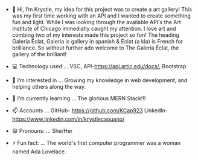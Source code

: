 - 👋 Hi, I’m Krystle, my idea for this project was to create a art gallery! This was my first time working with an API and I wanted to create something fun and light. While I was looking through the available API's the Art Institute of Chicago immediatly caught my attention.
I love art and combing two of my interests made this project so fun! The heading Galería Éclat, Galeria is gallery in spanish & Éclat (a kla) is French for brilliance. So without further ado welcome to The Galería Éclat, the gallery of the brilliant!

- 💻 Technology used ... VSC, API-https://api.artic.edu/docs/, Bootstrap

- 👀 I’m interested in ... Growing my knowledge in web development, and helping others along the way. 

- 🌱 I’m currently learning ... The glorious MERN Stack!!! 

- 📫 Accounts ... GitHub- https://github.com/KCap923 LinkedIn- https://www.linkedin.com/in/krystlecapuano/

- 😄 Pronouns: ... She/Her 

- ⚡ Fun fact: ... The world's first computer programmer was a woman named Ada Lovelace.